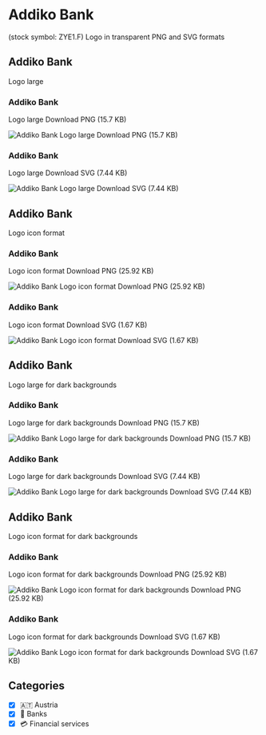 # Addiko Bank
 (stock symbol: ZYE1.F) Logo in transparent PNG and SVG formats

## Addiko Bank
 Logo large

### Addiko Bank
 Logo large Download PNG (15.7 KB)

![Addiko Bank
 Logo large Download PNG (15.7 KB)](/img/orig/ZYE1.F_BIG-44b428f9.png)

### Addiko Bank
 Logo large Download SVG (7.44 KB)

![Addiko Bank
 Logo large Download SVG (7.44 KB)](/img/orig/ZYE1.F_BIG-148bb8ff.svg)

## Addiko Bank
 Logo icon format

### Addiko Bank
 Logo icon format Download PNG (25.92 KB)

![Addiko Bank
 Logo icon format Download PNG (25.92 KB)](/img/orig/ZYE1.F-4c14463d.png)

### Addiko Bank
 Logo icon format Download SVG (1.67 KB)

![Addiko Bank
 Logo icon format Download SVG (1.67 KB)](/img/orig/ZYE1.F-44015b9c.svg)

## Addiko Bank
 Logo large for dark backgrounds

### Addiko Bank
 Logo large for dark backgrounds Download PNG (15.7 KB)

![Addiko Bank
 Logo large for dark backgrounds Download PNG (15.7 KB)](/img/orig/ZYE1.F_BIG.D-2a523b2c.png)

### Addiko Bank
 Logo large for dark backgrounds Download SVG (7.44 KB)

![Addiko Bank
 Logo large for dark backgrounds Download SVG (7.44 KB)](/img/orig/ZYE1.F_BIG.D-cda495f3.svg)

## Addiko Bank
 Logo icon format for dark backgrounds

### Addiko Bank
 Logo icon format for dark backgrounds Download PNG (25.92 KB)

![Addiko Bank
 Logo icon format for dark backgrounds Download PNG (25.92 KB)](/img/orig/ZYE1.F.D-6fb8a392.png)

### Addiko Bank
 Logo icon format for dark backgrounds Download SVG (1.67 KB)

![Addiko Bank
 Logo icon format for dark backgrounds Download SVG (1.67 KB)](/img/orig/ZYE1.F.D-6e47422c.svg)



## Categories
- [x] 🇦🇹 Austria
- [x] 🏦 Banks
- [x] 💳 Financial services
